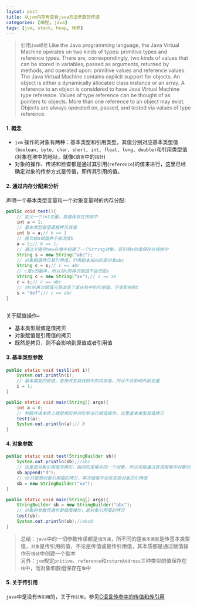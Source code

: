 ```yaml
---
layout: post
title: 从jvm内存角度看java方法参数的传递
categories: [编程, java]
tags: [jvm, stack, heap, 传参]
---
```


> 引用`Jvm规范` Like the Java programming language, the Java Virtual Machine operates on two kinds of types: primitive types and reference types. There are, correspondingly, two kinds of values that can be stored in variables, passed as arguments, returned by methods, and operated upon: primitive values and reference values.   
> The Java Virtual Machine contains explicit support for objects. An object is either a dynamically allocated class instance or an array. A reference to an object is considered to have Java Virtual Machine type reference. Values of type reference can be thought of as pointers to objects. More than one reference to an object may exist. Objects are always operated on, passed, and tested via values of type reference.

#### 1. 概念

* `jvm` 操作的对象有两种：基本类型和引用类型，其值分别对应基本类型值`(boolean, byte, char, short, int, float, long, double)`和引用类型值(对象在堆中的地址，就像`C语言`中的`指针`)   
* 对象的操作、传递和检查都是通过其引用(`reference`)的值来进行，这里已经确定对象的传参方式是传值，即传其引用的值。

#### 2. 通过内存分配来分析

声明一个基本类型变量和一个对象变量时的内存分配:
```java
public void test(){
    // 定义一个int变量，其值保存在栈帧中
    int a = 1;
    // 基本类型赋值直接拷贝其值
    int b = a;// b == 1
    // 再次给a赋值并不会改变b
    a = 2;// b == 1;
    // 通过关键字new在堆中创建了一个String对象，其引用s的值保存在栈帧中
    String s = new String("abc");
    // 对象赋值拷贝其引用值，引用副本指向的是对象abc
    String c = s;// c == abc
    // c是s的副本，所以对c的再次赋值不会改变s
    String c = new String("xx");// c == xx
    c = s;// c == abc
    // 对s的再次赋值只是改变了其在栈中的引用值，不会影响到c
    s = "def";// c == abc
}
        
```

关于赋值操作`=`   
* 基本类型赋值是值拷贝   
* 对象赋值是引用值的拷贝   
* 既然是拷贝，则不会影响到原值或者引用值

#### 3. 基本类型参数
```java
public static void test1(int i){
    System.out.println(i);
    // 基本类型的赋值，直接改变其栈帧中的内存值，所以不会影响外部变量
    i = 1;
}

public static void main(String[] args){
    int a = 0;
    // 参数传递本质上就是用实参对形参进行赋值操作，这里基本类型是值拷贝
    test1(a);
    System.out.println(a);// 0
}
```

#### 4. 对象参数
```java
public static void test(StringBuilder sb){
    System.out.println(sb);//abc
    // 这里是对象引用值的拷贝，指向的是堆中同一个对象，所以可能通过其调用堆中对象的方法
    sb.append("d");
    // sb只是原对象引用值的拷贝，再次赋值不会改变原对象的引用值
    sb = new StringBuilder("xx");
}

public static void main(String[] args){
    StringBuilder sb = new StringBuilder("abc");
    // 对象的参数传递也是赋值操作，是对象引用值的拷贝
    test(sb);
    System.out.println(sb);//abcd
}
```

> 总结：`java`中的一切参数传递都是`值传递`，所不同的是`基本类型`是传基本类型值，`对象`是传引用的值，不论是传值或是传引用值，其本质都是通过赋值操作在`栈帧`中创建一个副本   
> 另外：`jvm`规定`pritive`、`reference`和`returnAddress`三种类型的值保存在`栈`中，而对象和数组保存在`堆`中

#### 5. 关于传引用

`java`中是没有`传引用`的，关于`传引用`，参见[C语言传参中的传值和传引用]({{site.url}}/2015/09/10/c-method-param-pass)